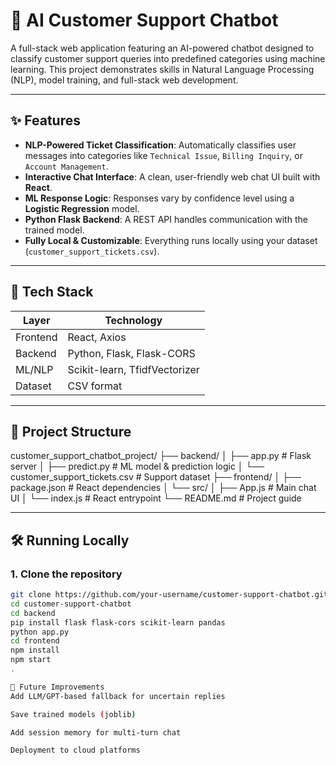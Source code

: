 # 🤖 AI Customer Support Chatbot

A full-stack web application featuring an AI-powered chatbot designed to classify customer support queries into predefined categories using machine learning. This project demonstrates skills in Natural Language Processing (NLP), model training, and full-stack web development.

---

## ✨ Features

- **NLP-Powered Ticket Classification**: Automatically classifies user messages into categories like `Technical Issue`, `Billing Inquiry`, or `Account Management`.
- **Interactive Chat Interface**: A clean, user-friendly web chat UI built with **React**.
- **ML Response Logic**: Responses vary by confidence level using a **Logistic Regression** model.
- **Python Flask Backend**: A REST API handles communication with the trained model.
- **Fully Local & Customizable**: Everything runs locally using your dataset (`customer_support_tickets.csv`).

---

## 🧰 Tech Stack

| Layer          | Technology                    |
|----------------|-------------------------------|
| Frontend       | React, Axios                  |
| Backend        | Python, Flask, Flask-CORS     |
| ML/NLP         | Scikit-learn, TfidfVectorizer |
| Dataset        | CSV format                    |

---

## 📁 Project Structure

customer_support_chatbot_project/
├── backend/
│ ├── app.py # Flask server
│ ├── predict.py # ML model & prediction logic
│ └── customer_support_tickets.csv # Support dataset
├── frontend/
│ ├── package.json # React dependencies
│ └── src/
│ ├── App.js # Main chat UI
│ └── index.js # React entrypoint
└── README.md # Project guide

---

## 🛠️ Running Locally

### 1. Clone the repository

```bash
git clone https://github.com/your-username/customer-support-chatbot.git
cd customer-support-chatbot
cd backend
pip install flask flask-cors scikit-learn pandas
python app.py
cd frontend
npm install
npm start
.

🚀 Future Improvements
Add LLM/GPT-based fallback for uncertain replies

Save trained models (joblib)

Add session memory for multi-turn chat

Deployment to cloud platforms

